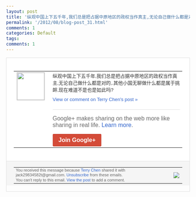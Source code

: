 ```yaml
---
layout: post
title: '纵观中国上下五千年,我们总是把占据中原地区的政权当作真主,无论自己做什么都是对的,...'
permalink: '/2012/08/blog-post_31.html'
comments: 1
categories: Default
tags: 
comments: 1
---
```

<div style="border:solid 1px #dfdfdf;color:#686868;font:13px Arial"><div style="background-color:#fff;padding:20px;"><table cellpadding="0" cellspacing="0"><tr><td style="padding-right:15px;vertical-align:top"><a href="https://plus.google.com/_/notifications/emlink?emrecipient=110200756825219614165&amp;emid=CIibnIuQk7ICFUpG3godi0IAAA&amp;path=%2F108643996575278738906&amp;dt=1346459385952&amp;uob=8"><img height="75" src="https://lh3.googleusercontent.com/-KKRGTyJ5Bl0/AAAAAAAAAAI/AAAAAAAAEEY/jllxqER5dCk/s75-c-k-a/photo.jpg" style="border:solid 1px #cccccc;" width="75"/></a></td><td style="width:578px;color:#333;font:13px Arial;vertical-align:top"><div style="padding-bottom:10px">纵观中国上下五千年,我们总是把占据中原地<wbr/>区的政权当作真主,无论自己做什么都是对的<wbr/>,.其他小国无聊做什么都是属于挑衅,现在<wbr/>难道不是也是如此吗?</div><a href="https://plus.google.com/_/notifications/emlink?emrecipient=110200756825219614165&amp;emid=CIibnIuQk7ICFUpG3godi0IAAA&amp;path=%2F108643996575278738906%2Fposts%2FhfqDU8CAWwe%3Fgpinv%3DAMIXal9mgNtceug4_JJXS3QdXLCnJcgPCZXRgXnc520L0ixPw-BGV4cLbiux6KduLLS9jiAg9aiPRmDTEGnFlIXkxxJ-uAgKJ6_vXJpS2PgCzfoX4-XsBqk&amp;dt=1346459385952&amp;uob=8" style="color:#3366CC;text-decoration:none">View or comment on Terry Chen's post »</a><div style="margin-top:20px;border-top:solid 1px #dfdfdf"><div style="padding:15px 0;color:#686868;font:16px Arial">Google+ makes sharing on the web more like sharing in real life. <a href="http://www.google.com/+/learnmore/" style="color:#3366CC;text-decoration:none">Learn more</a>.</div><a href="https://plus.google.com/_/notifications/emlink?emrecipient=110200756825219614165&amp;emid=CIibnIuQk7ICFUpG3godi0IAAA&amp;path=%2F%3Fgpinv%3DAMIXal9mgNtceug4_JJXS3QdXLCnJcgPCZXRgXnc520L0ixPw-BGV4cLbiux6KduLLS9jiAg9aiPRmDTEGnFlIXkxxJ-uAgKJ6_vXJpS2PgCzfoX4-XsBqk&amp;dt=1346459385952&amp;uob=8" style="display:inline-block;padding:7px 15px;background-color:#d44b38; color:#fff;font-size:16px; font-weight:bold;border-radius:2px;-webkit-border-radius:2px; -moz-border-radius:2px;border:solid 1px #c43b28; white-space:nowrap;text-decoration:none">Join Google+</a></div></td></tr></table></div><div style="border-top:solid 1px #dfdfdf;padding:0 20px; background-color:#f5f5f5"><table cellpadding="0" cellspacing="0" style="height:50px"><tbody><tr><td style="vertical-align:middle;width:100%; color:#636363;font:11px Arial; line-height:120%">You received this message because <a href="https://plus.google.com/_/notifications/emlink?emrecipient=110200756825219614165&amp;emid=CIibnIuQk7ICFUpG3godi0IAAA&amp;path=%2F108643996575278738906%3Fgpinv%3DAMIXal9mgNtceug4_JJXS3QdXLCnJcgPCZXRgXnc520L0ixPw-BGV4cLbiux6KduLLS9jiAg9aiPRmDTEGnFlIXkxxJ-uAgKJ6_vXJpS2PgCzfoX4-XsBqk&amp;dt=1346459385952&amp;uob=8" style="color:#3366CC;text-decoration:none">Terry Chen</a> shared it with jack29834582t@gmail.com. <a href="https://plus.google.com/_/notifications/emlink?emrecipient=110200756825219614165&amp;emid=CIibnIuQk7ICFUpG3godi0IAAA&amp;path=%2F_%2Fnonplus%2Femailsettings%3Fgpinv%3DAMIXal9mgNtceug4_JJXS3QdXLCnJcgPCZXRgXnc520L0ixPw-BGV4cLbiux6KduLLS9jiAg9aiPRmDTEGnFlIXkxxJ-uAgKJ6_vXJpS2PgCzfoX4-XsBqk%26est%3DADH5u8UPpeW-5dWZM068DgPvgkkn9qR__J8J6tu1qhl0Gos3aUuumqdxv6TWCcgPjgOb1cglFo6cK2xBregSjaZEJ9uqbJUImZM5Q77x1gD8RRSm2khSsNxueIJ5FfwttHvbRqT2XxSOq3RfMlz3b8exV_8gptzHfw&amp;dt=1346459385952&amp;uob=8" style="color:#3366CC;text-decoration:none">Unsubscribe</a> from these emails.<br/>You can't reply to this email. <a href="https://plus.google.com/_/notifications/emlink?emrecipient=110200756825219614165&amp;emid=CIibnIuQk7ICFUpG3godi0IAAA&amp;path=%2F108643996575278738906%2Fposts%2FhfqDU8CAWwe%3Fgpinv%3DAMIXal9mgNtceug4_JJXS3QdXLCnJcgPCZXRgXnc520L0ixPw-BGV4cLbiux6KduLLS9jiAg9aiPRmDTEGnFlIXkxxJ-uAgKJ6_vXJpS2PgCzfoX4-XsBqk&amp;dt=1346459385952&amp;uob=8" style="color:#3366CC;text-decoration:none">View the post</a> to add a comment.<br/></td><td><img src="https://ssl.gstatic.com/s2/oz/images/notifications/logo/google-plus-6617a72bb36cc548861652780c9e6ff1.png"/></td></tr></tbody></table></div></div>